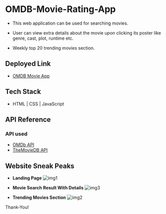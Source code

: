# OMDB-Movie-Rating-App

- This web application can be used for searching movies.

- User can view extra details about the movie upon clicking its poster like genre, cast, plot, runtime etc. 

- Weekly top 20 trending movies section.


## Deployed Link

- [OMDB Movie App](https://luxury-meerkat-352335.netlify.app)

## Tech Stack

- HTML | CSS | JavaScript


## API Reference

### API used

- [OMDb API](http://www.omdbapi.com/)
- [TheMovieDB API](https://www.themoviedb.org/documentation/api)


## Website Sneak Peaks

- **Landing Page**
![img1](https://user-images.githubusercontent.com/36689521/189995199-1774372e-8cb1-4fbe-86f9-61424653f200.png)

- **Movie Search Result With Details**
![img3](https://user-images.githubusercontent.com/36689521/189995422-558e7d12-5ff6-4bff-8720-09186f0ffc26.png)

- **Trending Movies Section**
![img2](https://user-images.githubusercontent.com/36689521/189995380-0f277ca0-1c8c-42e4-a738-2befa6fcf15a.png)

Thank-You!
